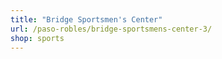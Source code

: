 ```yaml
---
title: "Bridge Sportsmen's Center"
url: /paso-robles/bridge-sportsmens-center-3/
shop: sports
---
```

